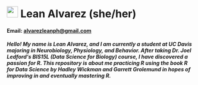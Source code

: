 # <img src="https://media.giphy.com/media/hvRJCLFzcasrR4ia7z/giphy.gif" width="30px"> Lean Alvarez (she/her)
#### **Email:** [alvarezleanph@gmail.com](mailto:alvarezleanph@gmail.com)        


#####  Hello! My name is Lean Alvarez, and I am currently a student at UC Davis majoring in Neurobiology, Physiology, and Behavior. After taking Dr. Joel Ledford's BIS15L (Data Science for Biology) course, I have discovered a passion for R. This repository is about me practicing R using the book *R for Data Science* by Hadley Wickman and Garrett Grolemund in hopes of improving in and eventually mastering R. 
